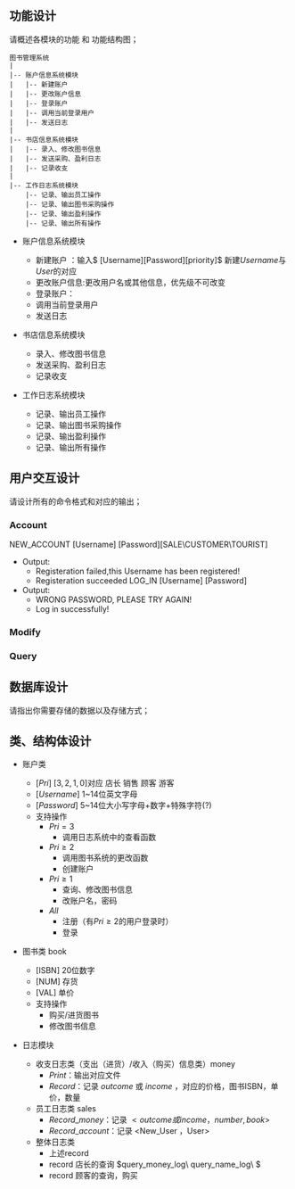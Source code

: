 ## 功能设计

请概述各模块的功能 和 功能结构图；

``````
图书管理系统
|
|-- 账户信息系统模块
|   |-- 新建账户
|   |-- 更改账户信息
|   |-- 登录账户
|   |-- 调用当前登录用户
|   |-- 发送日志
|
|-- 书店信息系统模块
|   |-- 录入、修改图书信息
|   |-- 发送采购、盈利日志
|   |-- 记录收支
|
|-- 工作日志系统模块
    |-- 记录、输出员工操作
    |-- 记录、输出图书采购操作
    |-- 记录、输出盈利操作
    |-- 记录、输出所有操作
``````

- 账户信息系统模块
  - 新建账户 ：输入$ [Username][Password][priority]$ 新建$Username$与$User$的对应
  - 更改账户信息:更改用户名或其他信息，优先级不可改变
  - 登录账户：
  - 调用当前登录用户
  - 发送日志

- 书店信息系统模块
  - 录入、修改图书信息
  - 发送采购、盈利日志
  - 记录收支

- 工作日志系统模块
  - 记录、输出员工操作
  - 记录、输出图书采购操作
  - 记录、输出盈利操作
  - 记录、输出所有操作

## 用户交互设计

请设计所有的命令格式和对应的输出；

### Account
NEW_ACCOUNT [Username] [Password][SALE\CUSTOMER\TOURIST]
- Output:
  - Registeration failed,this Username has been registered!
  - Registeration succeeded
LOG_IN [Username] [Password]
- Output:
  - WRONG PASSWORD, PLEASE TRY AGAIN!
  - Log in successfully!
### Modify

### Query


## 数据库设计

请指出你需要存储的数据以及存储方式；

## 类、结构体设计
- 账户类
  - $[Pri] \ [3,2,1,0]$对应 店长 销售 顾客 游客
  - $[Username]$ 1~14位英文字母
  - $[Password]$ 5~14位大小写字母+数字+特殊字符(?)
  - 支持操作
      - $Pri = 3$
        - 调用日志系统中的查看函数
      - $Pri \geq 2$
        - 调用图书系统的更改函数
        - 创建账户
      - $Pri \geq 1$
        - 查询、修改图书信息
        - 改账户名，密码
      - $All$
        - 注册（有$Pri\geq2$的用户登录时）
        - 登录

- 图书类 book
  - [ISBN] 20位数字
  - [NUM] 存货
  - [VAL] 单价
  - 支持操作
    - 购买/进货图书
    - 修改图书信息
- 日志模块
  - 收支日志类（支出（进货）/收入（购买）信息类）money
    - $Print$：输出对应文件
    - $Record$：记录 $outcome$ 或 $income$ ，对应的价格，图书ISBN，单价，数量
  - 员工日志类 sales
    - $Record\_money$：记录 $<outcome 或 income ，number, book>$
    - $Record\_account$：记录 <New_User ，User>
  - 整体日志类
    - 上述record
    - record 店长的查询 $query\_money\_log\ query\_name\_log\ $
    - record 顾客的查询，购买
<!--
- 登录账户：若优先级不为0， 将[$Username$]压入登录栈中
- 调用当前登录用户：返回登录栈顶
-->

